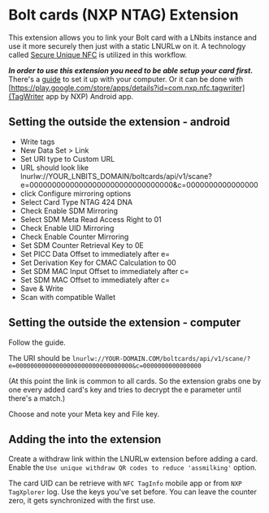 # Bolt cards (NXP NTAG) Extension

This extension allows you to link your Bolt card with a LNbits instance and use it more securely then just with a static LNURLw on it. A technology called [Secure Unique NFC](https://mishka-scan.com/blog/secure-unique-nfc) is utilized in this workflow. 

***In order to use this extension you need to be able setup your card first.*** There's a [guide](https://www.whitewolftech.com/articles/payment-card/) to set it up with your computer. Or it can be done with [https://play.google.com/store/apps/details?id=com.nxp.nfc.tagwriter](TagWriter app by NXP) Android app.

## Setting the outside the extension - android
- Write tags
- New Data Set > Link
- Set URI type to Custom URL
- URL should look like lnurlw://YOUR_LNBITS_DOMAIN/boltcards/api/v1/scane?e=00000000000000000000000000000000&c=0000000000000000
- click Configure mirroring options
- Select Card Type NTAG 424 DNA
- Check Enable SDM Mirroring
- Select SDM Meta Read Access Right to 01
- Check Enable UID Mirroring
- Check Enable Counter Mirroring
- Set SDM Counter Retrieval Key to 0E
- Set PICC Data Offset to immediately after e=
- Set Derivation Key for CMAC Calculation to 00
- Set SDM MAC Input Offset to immediately after c=
- Set SDM MAC Offset to immediately after c=
- Save & Write
- Scan with compatible Wallet

## Setting the outside the extension - computer

Follow the guide. 

The URI should be `lnurlw://YOUR-DOMAIN.COM/boltcards/api/v1/scane/?e=00000000000000000000000000000000&c=0000000000000000`

(At this point the link is common to all cards. So the extension grabs one by one every added card's key and tries to decrypt the e parameter until there's a match.)

Choose and note your Meta key and File key. 

## Adding the into the extension

Create a withdraw link within the LNURLw extension before adding a card. Enable the `Use unique withdraw QR codes to reduce 'assmilking'` option. 

The card UID can be retrieve with `NFC TagInfo` mobile app or from `NXP TagXplorer` log. Use the keys you've set before. You can leave the counter zero, it gets synchronized with the first use. 
